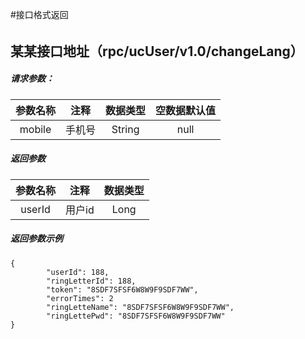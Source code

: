 #接口格式返回  
######
某某接口地址（rpc/ucUser/v1.0/changeLang）
-----------------------
##### 请求参数：
|参数名称|注释|数据类型|空数据默认值|
|:---:|:---:|:---:|:---:|
|mobile|手机号|String|null|


##### 返回参数
|参数名称|注释|数据类型|
|:---:|:---:|:---:|
|userId|用户id|Long|


##### 返回参数示例
```
{
        "userId": 188,
        "ringLetterId": 188,
        "token": "8SDF7SFSF6W8W9F9SDF7WW",
        "errorTimes": 2
        "ringLetteName": "8SDF7SFSF6W8W9F9SDF7WW",
        "ringLettePwd": "8SDF7SFSF6W8W9F9SDF7WW"
}
```
